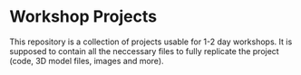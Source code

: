# Workshop Projects

This repository is a collection of projects usable for 1-2 day workshops. It is supposed to contain
all the neccessary files to fully replicate the project (code, 3D model files, images and more).
